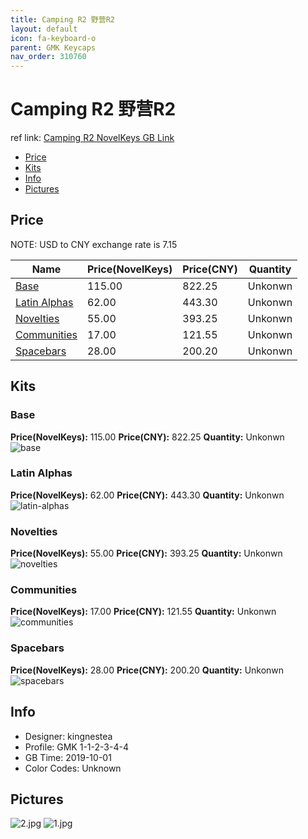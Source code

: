 ```yaml
---
title: Camping R2 野营R2
layout: default
icon: fa-keyboard-o
parent: GMK Keycaps
nav_order: 310760
---
```


# Camping R2 野营R2

ref link: [Camping R2 NovelKeys GB Link](https://novelkeys.xyz/collections/frontpage/products/gmk-camping-gb-r2)  

* [Price](#price)  
* [Kits](#kits)  
* [Info](#info)  
* [Pictures](#pictures)  


## Price  
NOTE: USD to CNY exchange rate is 7.15

| Name          | Price(NovelKeys)    |  Price(CNY) | Quantity |
| ------------- | ------------ |  ---------- | -------- |
|[Base](#base)|115.00|822.25|Unkonwn|
|[Latin Alphas](#latin-alphas)|62.00|443.30|Unkonwn|
|[Novelties](#novelties)|55.00|393.25|Unkonwn|
|[Communities](#communities)|17.00|121.55|Unkonwn|
|[Spacebars](#spacebars)|28.00|200.20|Unkonwn|


## Kits  
### Base  
**Price(NovelKeys):** 115.00	**Price(CNY):** 822.25	**Quantity:** Unkonwn  
<img src="{{ 'assets/images/gmk-keycaps/campingr2/kits_pics/base.png' | relative_url }}" alt="base" class="image featured">

### Latin Alphas  
**Price(NovelKeys):** 62.00	**Price(CNY):** 443.30	**Quantity:** Unkonwn  
<img src="{{ 'assets/images/gmk-keycaps/campingr2/kits_pics/latin-alphas.png' | relative_url }}" alt="latin-alphas" class="image featured">

### Novelties  
**Price(NovelKeys):** 55.00	**Price(CNY):** 393.25	**Quantity:** Unkonwn  
<img src="{{ 'assets/images/gmk-keycaps/campingr2/kits_pics/novelties.png' | relative_url }}" alt="novelties" class="image featured">

### Communities  
**Price(NovelKeys):** 17.00	**Price(CNY):** 121.55	**Quantity:** Unkonwn  
<img src="{{ 'assets/images/gmk-keycaps/campingr2/kits_pics/communities.png' | relative_url }}" alt="communities" class="image featured">

### Spacebars  
**Price(NovelKeys):** 28.00	**Price(CNY):** 200.20	**Quantity:** Unkonwn  
<img src="{{ 'assets/images/gmk-keycaps/campingr2/kits_pics/spacebars.png' | relative_url }}" alt="spacebars" class="image featured">


## Info  
* Designer: kingnestea  
* Profile: GMK 1-1-2-3-4-4  
* GB Time: 2019-10-01  
* Color Codes: Unknown 


## Pictures  
<img src="{{ 'assets/images/gmk-keycaps/campingr2/rendering_pics/2.jpg' | relative_url }}" alt="2.jpg" class="image featured">
<img src="{{ 'assets/images/gmk-keycaps/campingr2/rendering_pics/1.jpg' | relative_url }}" alt="1.jpg" class="image featured">
